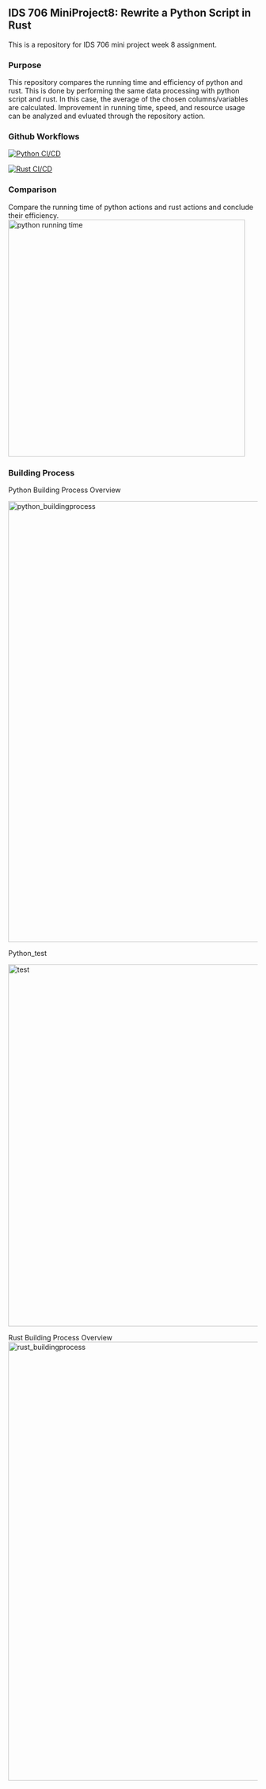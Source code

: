 ## IDS 706 MiniProject8: Rewrite a Python Script in Rust
This is a repository for IDS 706 mini project week 8 assignment.

### Purpose
This repository compares the running time and efficiency of python and rust. 
This is done by performing the same data processing with python script and rust.
In this case, the average of the chosen columns/variables are calculated. 
Improvement in running time, speed, and resource usage can be analyzed and
evluated through the repository action. 

### Github Workflows
[![Python CI/CD](https://github.com/nogibjj/MiniProject8_KellyTong/actions/workflows/pyCI.yml/badge.svg)](https://github.com/nogibjj/MiniProject8_KellyTong/actions/workflows/pyCI.yml)

[![Rust CI/CD](https://github.com/nogibjj/MiniProject8_KellyTong/actions/workflows/rustCI.yml/badge.svg)](https://github.com/nogibjj/MiniProject8_KellyTong/actions/workflows/rustCI.yml)

### Comparison
Compare the running time of python actions and rust actions and conclude their efficiency. 
<img width="478" alt="python running time" src="https://github.com/nogibjj/MiniProject8_KellyTong/assets/142815940/56433dff-9f4f-4620-af64-00b07ddc48f5">

### Building Process
Python Building Process Overview

<img width="890" alt="python_buildingprocess" src="https://github.com/nogibjj/MiniProject8_KellyTong/assets/142815940/56618e34-0989-4fe6-b745-1dc5b2bdb36c">

Python_test

<img width="731" alt="test" src="https://github.com/nogibjj/MiniProject8_KellyTong/assets/142815940/c160b9e2-a61c-439d-8d3e-b793920e8e77">

Rust Building Process Overview
<img width="886" alt="rust_buildingprocess" src="https://github.com/nogibjj/MiniProject8_KellyTong/assets/142815940/9b5c00c9-542c-40cb-9ca4-100a8e3e4e00">
